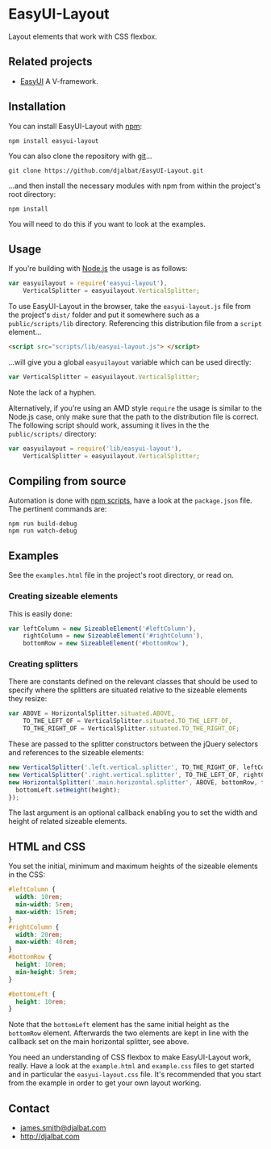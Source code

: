 # EasyUI-Layout

Layout elements that work with CSS flexbox.

## Related projects

- [EasyUI](https://github.com/djalbat/EasyUI) A V-framework.

## Installation

You can install EasyUI-Layout with [npm](https://www.npmjs.com/):

    npm install easyui-layout

You can also clone the repository with [git](https://git-scm.com/)...

    git clone https://github.com/djalbat/EasyUI-Layout.git

...and then install the necessary modules with npm from within the project's root directory:

    npm install

You will need to do this if you want to look at the examples.

## Usage

If you're building with [Node.js](http://nodejs.org) the usage is as follows:

```js
var easyuilayout = require('easyui-layout'),
    VerticalSplitter = easyuilayout.VerticalSplitter;
```

To use EasyUI-Layout in the browser, take the `easyui-layout.js` file from the project's `dist/` folder and put it somewhere such as a `public/scripts/lib` directory. Referencing this distribution file from a `script` element...

```html
<script src="scripts/lib/easyui-layout.js"> </script>
```

...will give you a global `easyuilayout` variable which can be used directly:

```js
var VerticalSplitter = easyuilayout.VerticalSplitter;
```

Note the lack of a hyphen.

Alternatively, if you're using an AMD style `require` the usage is similar to the Node.js case, only make sure that the path to the distribution file is correct. The following script should work, assuming it lives in the the `public/scripts/` directory:

```js
var easyuilayout = require('lib/easyui-layout'),
    VerticalSplitter = easyuilayout.VerticalSplitter;
```

## Compiling from source

Automation is done with [npm scripts](https://docs.npmjs.com/misc/scripts), have a look at the `package.json` file. The pertinent commands are:

    npm run build-debug
    npm run watch-debug

## Examples

See the `examples.html` file in the project's root directory, or read on.

### Creating sizeable elements

This is easily done:

```js
var leftColumn = new SizeableElement('#leftColumn'),
    rightColumn = new SizeableElement('#rightColumn'),
    bottomRow = new SizeableElement('#bottomRow'),
```

### Creating splitters

There are constants defined on the relevant classes that should be used to specify where the splitters are situated relative to the sizeable elements they resize:

```js
var ABOVE = HorizontalSplitter.situated.ABOVE,
    TO_THE_LEFT_OF = VerticalSplitter.situated.TO_THE_LEFT_OF,
    TO_THE_RIGHT_OF = VerticalSplitter.situated.TO_THE_RIGHT_OF;
```

These are passed to the splitter constructors between the jQuery selectors and references to the sizeable elements:
 
```js
new VerticalSplitter('.left.vertical.splitter', TO_THE_RIGHT_OF, leftColumn);
new VerticalSplitter('.right.vertical.splitter', TO_THE_LEFT_OF, rightColumn);
new HorizontalSplitter('.main.horizontal.splitter', ABOVE, bottomRow, function(height) {
  bottomLeft.setHeight(height);
});
```
The last argument is an optional callback enabling you to set the width and height of related sizeable elements.
 
## HTML and CSS

You set the initial, minimum and maximum heights of the sizeable elements in the CSS:
 
```css
#leftColumn {
  width: 10rem;
  min-width: 5rem;
  max-width: 15rem;
}
#rightColumn {
  width: 20rem;
  max-width: 40rem;
}
#bottomRow {
  height: 10rem;
  min-height: 5rem;
}

#bottomLeft {
  height: 10rem;
}
```
Note that the `bottomLeft` element has the same initial height as the `bottomRow` element. Afterwards the two elements are kept in line with the callback set on the main horizontal splitter, see above. 
 
You need an understanding of CSS flexbox to make EasyUI-Layout work, really. Have a look at the `example.html` and `example.css` files to get started and in particular the `easyui-layout.css` file. It's recommended that you start from the example in order to get your own layout working.

## Contact

* james.smith@djalbat.com
* http://djalbat.com
